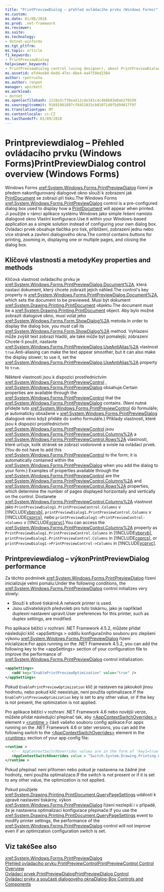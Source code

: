 ```yaml
---
title: "PrintPreviewDialog – přehled ovládacího prvku (Windows Forms)"
ms.custom: 
ms.date: 01/08/2018
ms.prod: .net-framework
ms.reviewer: 
ms.suite: 
ms.technology:
- dotnet-winforms
ms.tgt_pltfrm: 
ms.topic: article
f1_keywords:
- PrintPreviewDialog
helpviewer_keywords:
- PrintPreviewDialog control (using designer), about PrintPreviewDialog
ms.assetid: efd4ee8d-6edd-47ec-88e4-4a4759bd2384
author: rpetrusha
ms.author: ronpet
manager: wpickett
ms.workload:
- dotnet
ms.openlocfilehash: 1228a3cf39ea412cde341c4c4b8b83e0ab2f0299
ms.sourcegitcommit: 91691981897cf8451033cb01071d8f5d94017f97
ms.translationtype: MT
ms.contentlocale: cs-CZ
ms.lasthandoff: 01/09/2018
---
```

# <a name="printpreviewdialog-control-overview-windows-forms"></a><span data-ttu-id="2d986-102">Printpreviewdialog – Přehled ovládacího prvku (Windows Forms)</span><span class="sxs-lookup"><span data-stu-id="2d986-102">PrintPreviewDialog control overview (Windows Forms)</span></span>
<span data-ttu-id="2d986-103">Windows Forms <xref:System.Windows.Forms.PrintPreviewDialog> řízení je předem nakonfigurovaný dialogové okno slouží k zobrazení jak [PrintDocument](../../../../docs/framework/winforms/controls/printdocument-component-windows-forms.md) se zobrazí při tisku.</span><span class="sxs-lookup"><span data-stu-id="2d986-103">The Windows Forms <xref:System.Windows.Forms.PrintPreviewDialog> control is a pre-configured dialog box used to display how a [PrintDocument](../../../../docs/framework/winforms/controls/printdocument-component-windows-forms.md) will appear when printed.</span></span> <span data-ttu-id="2d986-104">Ji použijte v rámci aplikace systému Windows jako simple řešení namísto dialogové okno Vlastní konfigurace.</span><span class="sxs-lookup"><span data-stu-id="2d986-104">Use it within your Windows-based application as a simple solution instead of configuring your own dialog box.</span></span> <span data-ttu-id="2d986-105">Ovládací prvek obsahuje tlačítka pro tisk, přiblížení, zobrazení jednu nebo více stránek a zavření dialogového okna.</span><span class="sxs-lookup"><span data-stu-id="2d986-105">The control contains buttons for printing, zooming in, displaying one or multiple pages, and closing the dialog box.</span></span>  
  
## <a name="key-properties-and-methods"></a><span data-ttu-id="2d986-106">Klíčové vlastnosti a metody</span><span class="sxs-lookup"><span data-stu-id="2d986-106">Key properties and methods</span></span>  
 <span data-ttu-id="2d986-107">Klíčová vlastnost ovládacího prvku je <xref:System.Windows.Forms.PrintPreviewDialog.Document%2A>, která nastaví dokument, který chcete zobrazit jejich náhled.</span><span class="sxs-lookup"><span data-stu-id="2d986-107">The control's key property is <xref:System.Windows.Forms.PrintPreviewDialog.Document%2A>, which sets the document to be previewed.</span></span> <span data-ttu-id="2d986-108">Musí být dokument <xref:System.Drawing.Printing.PrintDocument> objektu.</span><span class="sxs-lookup"><span data-stu-id="2d986-108">The document must be a <xref:System.Drawing.Printing.PrintDocument> object.</span></span> <span data-ttu-id="2d986-109">Aby bylo možné zobrazit dialogové okno, musí volat jeho <xref:System.Windows.Forms.Form.ShowDialog%2A> metoda.</span><span class="sxs-lookup"><span data-stu-id="2d986-109">In order to display the dialog box, you must call its <xref:System.Windows.Forms.Form.ShowDialog%2A> method.</span></span> <span data-ttu-id="2d986-110">Vyhlazení může zvýšit text zobrazí hladší, ale také může být pomalejší; zobrazení Chcete-li použít, nastavte <xref:System.Windows.Forms.PrintPreviewDialog.UseAntiAlias%2A> vlastnost `true`.</span><span class="sxs-lookup"><span data-stu-id="2d986-110">Anti-aliasing can make the text appear smoother, but it can also make the display slower; to use it, set the <xref:System.Windows.Forms.PrintPreviewDialog.UseAntiAlias%2A> property to `true`.</span></span>  
  
 <span data-ttu-id="2d986-111">Některé vlastnosti jsou k dispozici prostřednictvím <xref:System.Windows.Forms.PrintPreviewControl> , <xref:System.Windows.Forms.PrintPreviewDialog> obsahuje.</span><span class="sxs-lookup"><span data-stu-id="2d986-111">Certain properties are available through the <xref:System.Windows.Forms.PrintPreviewControl> that the <xref:System.Windows.Forms.PrintPreviewDialog> contains.</span></span> <span data-ttu-id="2d986-112">(Není nutné přidejte tuto <xref:System.Windows.Forms.PrintPreviewControl> do formuláře; je automaticky obsažené v <xref:System.Windows.Forms.PrintPreviewDialog> dialogové okno když přidáte do svého formuláře.) Příklady vlastností, které jsou k dispozici prostřednictvím <xref:System.Windows.Forms.PrintPreviewControl> jsou <xref:System.Windows.Forms.PrintPreviewControl.Columns%2A> a <xref:System.Windows.Forms.PrintPreviewControl.Rows%2A> vlastnosti, které určuje, kolik stránek se zobrazí vodorovně a svisle na ovládací prvek.</span><span class="sxs-lookup"><span data-stu-id="2d986-112">(You do not have to add this <xref:System.Windows.Forms.PrintPreviewControl> to the form; it is automatically contained within the <xref:System.Windows.Forms.PrintPreviewDialog> when you add the dialog to your form.) Examples of properties available through the <xref:System.Windows.Forms.PrintPreviewControl> are the <xref:System.Windows.Forms.PrintPreviewControl.Columns%2A> and <xref:System.Windows.Forms.PrintPreviewControl.Rows%2A> properties, which determine the number of pages displayed horizontally and vertically on the control.</span></span> <span data-ttu-id="2d986-113">Dostanete <xref:System.Windows.Forms.PrintPreviewControl.Columns%2A> vlastnost jako `PrintPreviewDialog1.PrintPreviewControl.Columns` v [!INCLUDE[vbprvb](../../../../includes/vbprvb-md.md)], `printPreviewDialog1.PrintPreviewControl.Columns` v [!INCLUDE[csprcs](../../../../includes/csprcs-md.md)], nebo `printPreviewDialog1->PrintPreviewControl->Columns` v [!INCLUDE[vcprvc](../../../../includes/vcprvc-md.md)].</span><span class="sxs-lookup"><span data-stu-id="2d986-113">You can access the <xref:System.Windows.Forms.PrintPreviewControl.Columns%2A> property as `PrintPreviewDialog1.PrintPreviewControl.Columns` in [!INCLUDE[vbprvb](../../../../includes/vbprvb-md.md)], `printPreviewDialog1.PrintPreviewControl.Columns` in [!INCLUDE[csprcs](../../../../includes/csprcs-md.md)], or `printPreviewDialog1->PrintPreviewControl->Columns` in [!INCLUDE[vcprvc](../../../../includes/vcprvc-md.md)].</span></span>  
  
## <a name="printpreviewdialog-performance"></a><span data-ttu-id="2d986-114">Printpreviewdialog – výkon</span><span class="sxs-lookup"><span data-stu-id="2d986-114">PrintPreviewDialog performance</span></span>

<span data-ttu-id="2d986-115">Za těchto podmínek <xref:System.Windows.Forms.PrintPreviewDialog> řízení inicializuje velmi pomalu:</span><span class="sxs-lookup"><span data-stu-id="2d986-115">Under the following conditions, the <xref:System.Windows.Forms.PrintPreviewDialog> control initializes very slowly:</span></span>

- <span data-ttu-id="2d986-116">Slouží k síťové tiskárně.</span><span class="sxs-lookup"><span data-stu-id="2d986-116">A network printer is used.</span></span>
- <span data-ttu-id="2d986-117">Jsou uživatelských předvoleb pro tuto tiskárnu, jako je například duplexní nastavení upravit.</span><span class="sxs-lookup"><span data-stu-id="2d986-117">User preferences for this printer, such as duplex settings, are modified.</span></span>
  
<span data-ttu-id="2d986-118">Pro aplikace běžící v rozhraní .NET Framework 4.5.2, můžete přidat následující klíč \<appSettings > oddílu konfiguračního souboru pro zlepšení výkonu <xref:System.Windows.Forms.PrintPreviewDialog> řízení inicializace:</span><span class="sxs-lookup"><span data-stu-id="2d986-118">For apps running on the .NET Framework 4.5.2, you can add the following key to the \<appSettings> section of your configuration file to improve the performance of <xref:System.Windows.Forms.PrintPreviewDialog> control initialization:</span></span>

```xml
<appSettings>
   <add key="EnablePrintPreviewOptimization" value="true" />
</appSettings>
```
<span data-ttu-id="2d986-119">Pokud `EnablePrintPreviewOptimization` klíč je nastaven na jakoukoli jinou hodnotu, nebo pokud klíč neexistuje, není použita optimalizace.</span><span class="sxs-lookup"><span data-stu-id="2d986-119">If the `EnablePrintPreviewOptimization` key is set to any other value, or if the key is not present, the optimization is not applied.</span></span>

<span data-ttu-id="2d986-120">Pro aplikace běžící v rozhraní .NET Framework 4.6 nebo novější verze, můžete přidat následující přepínač tak, aby [ \<AppContextSwitchOverrides >](../../configure-apps/file-schema/runtime/appcontextswitchoverrides-element.md) element v [ \<runtime >](../../configure-apps/file-schema/runtime/index.md) části vašeho souboru config aplikace:</span><span class="sxs-lookup"><span data-stu-id="2d986-120">For apps running on the .NET Framework 4.6 or later versions, you can add the following switch to the [\<AppContextSwitchOverrides>](../../configure-apps/file-schema/runtime/appcontextswitchoverrides-element.md) element in the [\<runtime>](../../configure-apps/file-schema/runtime/index.md) section of your app config file:</span></span>

```xml
<runtime >
   <!-- AppContextSwitchOverrides values are in the form of 'key1=true|false;key2=true|false -->
   <AppContextSwitchOverrides value = "Switch.System.Drawing.Printing.OptimizePrintPreview=true" />
</runtime >
``` 
<span data-ttu-id="2d986-121">Pokud přepínač není přítomen nebo pokud je nastavena na žádné jiné hodnoty, není použita optimalizace.</span><span class="sxs-lookup"><span data-stu-id="2d986-121">If the switch is not present or if it is set to any other value, the optimization is not applied.</span></span> 

<span data-ttu-id="2d986-122">Pokud použijete <xref:System.Drawing.Printing.PrintDocument.QueryPageSettings> událostí k úpravě nastavení tiskárny, výkon <xref:System.Windows.Forms.PrintPreviewDialog> řízení nezlepší i v případě, že je nastavena optimalizaci konfigurace přepínače.</span><span class="sxs-lookup"><span data-stu-id="2d986-122">If you use the <xref:System.Drawing.Printing.PrintDocument.QueryPageSettings> event to modify printer settings, the performance of the <xref:System.Windows.Forms.PrintPreviewDialog> control will not improve even if an optimization configuration switch is set.</span></span>  

## <a name="see-also"></a><span data-ttu-id="2d986-123">Viz také</span><span class="sxs-lookup"><span data-stu-id="2d986-123">See also</span></span>  
 <xref:System.Windows.Forms.PrintPreviewDialog>  
 [<span data-ttu-id="2d986-124">Přehled ovládacího prvku PrintPreviewControl</span><span class="sxs-lookup"><span data-stu-id="2d986-124">PrintPreviewControl Control Overview</span></span>](../../../../docs/framework/winforms/controls/printpreviewcontrol-control-overview-windows-forms.md)  
 [<span data-ttu-id="2d986-125">Ovládací prvek PrintPreviewDialog</span><span class="sxs-lookup"><span data-stu-id="2d986-125">PrintPreviewDialog Control</span></span>](../../../../docs/framework/winforms/controls/printpreviewdialog-control-windows-forms.md)  
 [<span data-ttu-id="2d986-126">Ovládací prvky a součásti dialogového okna</span><span class="sxs-lookup"><span data-stu-id="2d986-126">Dialog-Box Controls and Components</span></span>](../../../../docs/framework/winforms/controls/dialog-box-controls-and-components-windows-forms.md)
